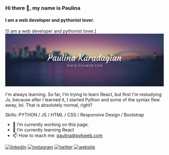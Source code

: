 
### Hi there 👋, my name is Paulina
#### I am a web developer and pythonist lover.
![I am a web developer and pythonist lover.][<img src = 'https://github.com/PaulinaKaradagian/PaulinaKaradagian/blob/main/Paulina%20Karadagian.png'>](http://www.pvkweb.com)

I'm always learning. So far, I'm trying to learn React, but first I'm restudying Js, because after I learned it, I started Python and some of the syntax flew away, lol. That is absolutely normal, right?

Skills: PYTHON / JS / HTML / CSS / Responsive Design / Bootstrap

- 🔭 I’m currently working on this page. 
- 🌱 I’m currently learning React 
- 📫 How to reach me: paulina@pvkweb.com 


[<img src='https://cdn.jsdelivr.net/npm/simple-icons@3.0.1/icons/linkedin.svg' alt='linkedin' height='40'>](https://www.linkedin.com/in/https://www.linkedin.com/in/paulinakaradagian//)  [<img src='https://cdn.jsdelivr.net/npm/simple-icons@3.0.1/icons/instagram.svg' alt='instagram' height='40'>](https://www.instagram.com/@PauKaradagian/)  [<img src='https://cdn.jsdelivr.net/npm/simple-icons@3.0.1/icons/twitter.svg' alt='twitter' height='40'>](https://twitter.com/@PauKaradagian)  [<img src='https://cdn.jsdelivr.net/npm/simple-icons@3.0.1/icons/icloud.svg' alt='website' height='40'>](http://www.pvkweb.com/)  






